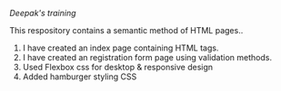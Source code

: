 *Deepak's training*

This respository contains a semantic method of HTML pages..
1) I have created an index page containing HTML tags. 
2) I have created an registration form page using validation methods. 
3) Used Flexbox css for desktop & responsive design
4) Added hamburger styling CSS
